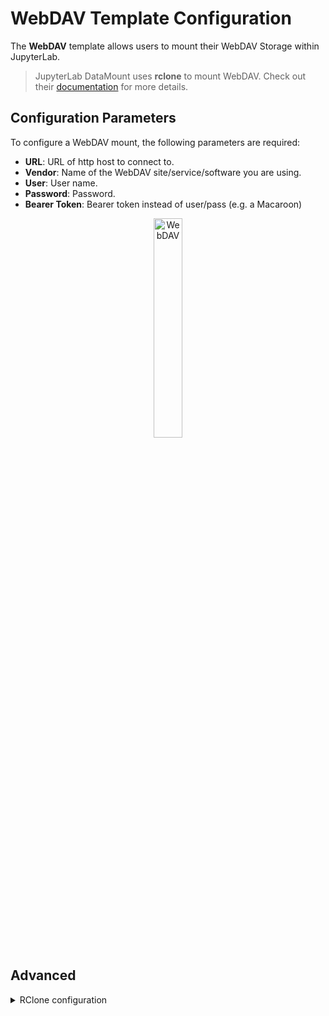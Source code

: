 # WebDAV Template Configuration

The **WebDAV** template allows users to mount their WebDAV Storage within JupyterLab.

> JupyterLab DataMount uses **rclone** to mount WebDAV. Check out their [documentation](https://rclone.org/webdav/) for more details.

## Configuration Parameters

To configure a WebDAV mount, the following parameters are required:

- **URL**: URL of http host to connect to.
- **Vendor**: Name of the WebDAV site/service/software you are using.
- **User**: User name.
- **Password**: Password.
- **Bearer Token**: Bearer token instead of user/pass (e.g. a Macaroon)

<div style="text-align: center;">
  <img src="../images/webdav.png" alt="WebDAV" style="width: 30%;">
</div>

## Advanced

<details>
  <summary>RClone configuration</summary>
  <br>
  The following configuration is used to mount WebDAV with rclone:<br>
  webdav.config:<br>
  ```yaml
  [webdav]
  type = webdav
  url = _url_
  vendor = _vendor_
  user = _user_
  pass = _password_ # will be obscured during config creation
  bearer_token = _bearer_token_ # optional
  <br>
  Mounted via <br>
  ```bash
  rclone mount --config webdav.config webdav:/ _path_ --vfs-cache-max-size=10G --vfs-read-chunk-size=64M --vfs-cache-mode=writes --allow-other --uid=1000 --gid=100
  ```
  <br>
</details>
